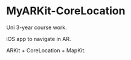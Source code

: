 # MyARKit-CoreLocation

Uni 3-year course work.  

iOS app to navigate in AR.  

ARKit + CoreLocation + MapKit.  
